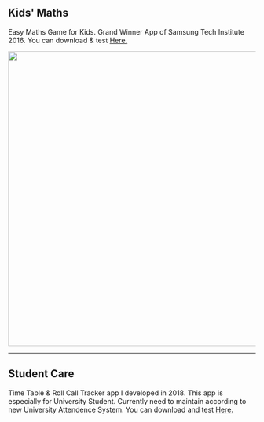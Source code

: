 <h2>Kids' Maths</h2>
<p>Easy Maths Game for Kids. Grand Winner App of Samsung Tech Institute 2016. You can download & test <a href="https://yadi.sk/d/I1Mt3Cg2ohdS7w">Here.</a></p>

<p align="center"><img src="https://github.com/aunthtoo/Android-App-Collection-By-Me/blob/master/ss/KidsMaths.gif" width="600"/></p>

<hr>
<h2>Student Care</h2>
<p>Time Table & Roll Call Tracker app I developed in 2018. This app is especially for University Student. Currently need to maintain according to new University Attendence System. You can download and test <a href="https://yadi.sk/d/SE8_JU0rW-tXxQ">Here.</a></p>
